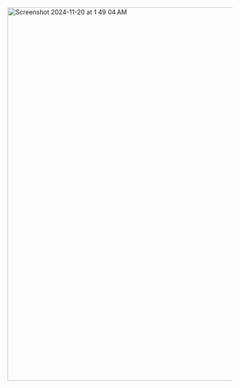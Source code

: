 <img width="838" alt="Screenshot 2024-11-20 at 1 49 04 AM" src="https://github.com/user-attachments/assets/58fd5ddb-bb93-4c83-b35d-f6accc172671">
